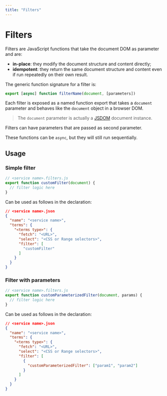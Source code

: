 ```yaml
---
title: "Filters"
---
```


# Filters

Filters are JavaScript functions that take the document DOM as parameter and are:

- **in-place**: they modify the document structure and content directly;
- **idempotent**: they return the same document structure and content even if run repeatedly on their own result.

The generic function signature for a filter is:

```js
export [async] function filterName(document, [parameters])
```

Each filter is exposed as a named function export that takes a `document` parameter and behaves like the `document` object in a browser DOM.
> The `document` parameter is actually a [JSDOM](https://github.com/jsdom/jsdom) document instance.

Filters can have parameters that are passed as second parameter.

These functions can be `async`, but they will still run sequentially.

## Usage

### Simple filter

```js
// <service name>.filters.js
export function customFilter(document) {
  // filter logic here
}
```

Can be used as follows in the declaration:

```json
// <service name>.json
{
  "name": "<service name>",
  "terms": {
    "<terms type>": {
      "fetch": "<URL>",
      "select": "<CSS or Range selectors>",
      "filter": [
        "customFilter"
      ]
    }
  }
}
```

### Filter with parameters

```js
// <service name>.filters.js
export function customParameterizedFilter(document, params) {
  // filter logic here
}
```

Can be used as follows in the declaration:

```json
// <service name>.json
{
  "name": "<service name>",
  "terms": {
    "<terms type>": {
      "fetch": "<URL>",
      "select": "<CSS or Range selectors>",
      "filter": [
        {
          "customParameterizedFilter": ["param1", "param2"]
        }
      ]
    }
  }
}
```
